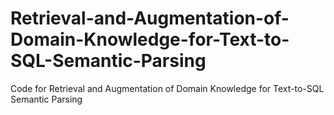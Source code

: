 # Retrieval-and-Augmentation-of-Domain-Knowledge-for-Text-to-SQL-Semantic-Parsing
Code for Retrieval and Augmentation of Domain Knowledge for Text-to-SQL Semantic Parsing
